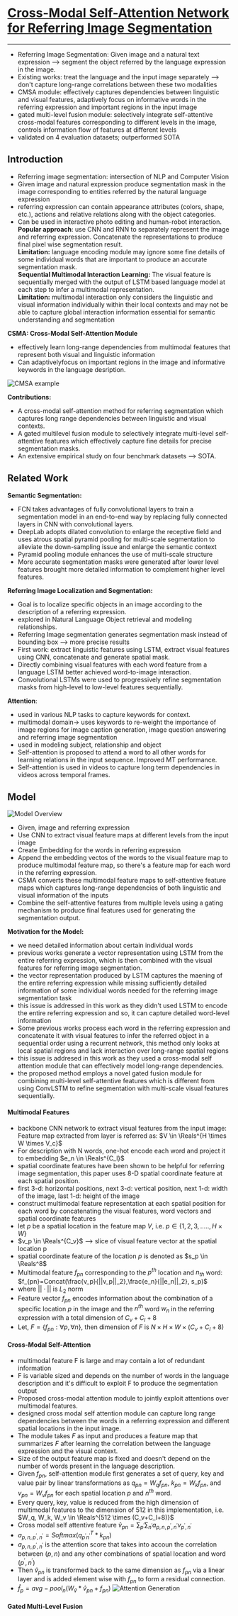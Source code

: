 # [Cross-Modal Self-Attention Network for Referring Image Segmentation](https://arxiv.org/abs/1904.04745)
---

- Referring Image Segmentation: Given image and a natural text expression --> segment the object referred by the language expression in the image.
- Existing works: treat the language and the input image separately --> don't capture long-range correlations between these two modalities
- CMSA module: effectively captures dependencies between linguistic and visual features, adaptively focus on informative words in the referring expression and important regions in the input image
- gated multi-level fusion module: selectively integrate self-attentive cross-modal features corresponding to different levels in the image, controls information flow of features at different levels
- validated on 4 evaluation datasets; outperformed SOTA


## Introduction
- Referring image segmentation: intersection of NLP and Computer Vision
- Given image and natural expression produce segmentation mask in the image corresponding to entities referred by the natural language expression
- referring expression can contain appearance attributes (colors, shape, etc.), actions and relative relations along with the object categories.
- Can be used in interactive photo editing and human-robot interaction.<br>
**Popular approach**: use CNN and RNN to separately represent the image and referring expression. Concatenate the representations to produce final pixel wise segmentation result.<br>
**Limitation:** language encoding module may ignore some fine details of some individual words that are important to produce an accurate segmentation mask.<br>
**Sequential Multimodal Interaction Learning:** The visual feature is sequentially merged with the output of LSTM based language model at each step to infer a multimodal representation.<br>
**Limitation:** multimodal interaction only considers the linguistic and visual information individually within their local contexts and may not be able to capture global interaction information essential for semantic understanding and segmentation<br>

**CSMA: Cross-Modal Self-Attention Module**<br>
- effectively learn long-range dependencies from multimodal features that represent both visual and linguistic information
- Can adaptivelyfocus on important regions in the image and informative keywords in the language desription.

![CMSA example](images/CMSA_fig1.png)

**Contributions:**
- A cross-modal self-attention method for referring segmentation which captures long range dependencies between linguistic and visual contexts.
- A gated multilevel fusion module to selectively integrate multi-level self-attentive features which effectively capture fine details for precise segmentation masks.
- An extensive empirical study on four benchmark datasets --> SOTA.

## Related Work
**Semantic Segmentation:**
- FCN takes advantages of fully convolutional layers to train a segmentation model in an end-to-end way by replacing fully connected layers in CNN with convolutional layers.
- DeepLab adopts dilated convolution to enlarge the receptive field and uses atrous spatial pyramid pooling for multi-scale segmentation to alleviate the down-sampling issue and enlarge the semantic context
- Pyramid pooling module enhances the use of multi-scale structure
- More accurate segmentation masks were generated after lower level features brought more detailed information to complement higher level features.

**Referring Image Localization and Segmentation:**
- Goal is to localize specific objects in an image according to the description of a referring expression.
- explored in Natural Language Object retrieval and modeling relationships.
- Referring Image segmentation generates segmentation mask instead of bounding box --> more precise results
- First work: extract linguistic features using LSTM, extract visual features using CNN, concatenate and generate spatial mask.
- Directly combining visual features with each word feature from a language LSTM better achieved word-to-image interaction.
- Convolutional LSTMs were used to progressively refine segmentation masks from high-level to low-level features sequentially.

**Attention**:
- used in various NLP tasks to capture keywords for context.
- multimodal domain-> uses keywords to re-weight the importance of image regions for image caption generation, image question answering and referring image segmentation
- used in modeling subject, relationship and object
- Self-attention is proposed to attend a word to all other words for learning relations in the input sequence. Improved MT performance.
- Self-attention is used in videos to capture long term dependencies in videos across temporal frames.

## Model
![Model Overview](images/CMSA_fig2.png)
- Given, image and referring expression
- Use CNN to extract visual feature maps at different levels from the input image
- Create Embedding for the words in referring expression
- Append the embedding vectos of the words to the visual feature map to produce multimodal feature map, so there's a feature map for each word in the referring expression.
- CSMA converts these multimodal feature maps to self-attentive feature maps which captures long-range dependencies of both linguistic and visual information of the inputs
- Combine the self-attentive features from multiple levels using a gating mechanism to produce final features used for generating the segmentation output.

**Motivation for the Model:**
- we need detailed information about certain individual words
- previous works generate a vector representation using LSTM from the entire referring expression, which is then combined with the visual features for referring image segmentation.
- the vector representation produced by LSTM captures the maening of the entire referring expression while missing sufficiently detailed information of some individual words needed for the referring image segmentation task
- this issue is addressed in this work as they didn't used LSTM to encode the entire referring expression and so, it can capture detailed word-level information
- Some previous works process each word in the referring expression and concatenate it with visual features to infer the referred object in a sequential order using a recurrent network, this method only looks at local spatial regions and lack interaction over long-range spatial regions
- this issue is addresed in this work as they used a cross-modal self attention module that can effectively model long-range dependencies.
- the proposed method employs a novel gated fusion module for combining multi-level self-attentive features which is different from using ConvLSTM to refine segmentation with multi-scale visual features sequentially.

#### Multimodal Features
- backbone CNN network to extract visual features from the input image: Feature map extracted from layer is referred as: $V \in \Reals^{H \times W \times V_c}$
- For description with N words, one-hot encode each word and project it to embedding $e_n \in \Reals^{C_l}$
- spatial coordinate features have been shown to be helpful for referring image segmentation, this paper uses 8-D spatial coordinate feature at each spatial position.
- first 3-d: horizontal positions, next 3-d: vertical position, next 1-d: width of the image, last 1-d: height of the image
- construct multimodal feature representation at each spatial position for each word by concatenating the visual features, word vectors and spatial coordinate features
- let $p$ be a spatial location in the feature map $V$, i.e. $p \in \{1,2,3,.....,H \times W\}$
- $v_p \in \Reals^{C_v}$ --> slice of visual feature vector at the spatial location p
- spatial coordinate feature of the location $p$ is denoted as $s_p \in \Reals^8$
- Multimodal feature $f_{pn}$ corresponding to the $p^{th}$ location and $n_{th}$ word:<br>
    $f_{pn}=Concat(\frac{v_p}{||v_p||_2},\frac{e_n}{||e_n||_2}, s_p)$
- where $||\cdot||$ is $L_2$ norm
- Feature vector $f_{pn}$ encodes information about the combination of a specific location $p$ in the image and the $n^{th}$ word $w_n$ in the referring expression with a total dimension of $C_v+C_l+8$
- Let, $F= \{f_{pn}:\forall p, \forall n\}$, then dimension of $F$ is $N \times H \times W \times (C_v+C_l+8)$

#### Cross-Modal Self-Attention

- multimodal feature F is large and may contain a lot of redundant information
- F is variable sized and depends on the number of words in the language description and it's difficult to exploit F to produce the segmentation output
- Proposed cross-modal attention module to jointly exploit attentions over multimodal features.
- designed cross modal self attention module can capture long range dependencies between the words in a referring expression and different spatial locations in the input image.
- The module takes $F$ as input and produces a feature map that summarizes $F$ after learning the correlation between the language expression and the visual context.
- Size of the output feature map is fixed and doesn't depend on the number of words present in the language description.
- Given $f_{pn}$, self-attention module first generates a set of query, key and value pair by linear transformations as $q_{pn} = W_qf_{pn}$, $k_{pn}=W_kf_{pn}$, and $v_{pn}=W_vf_{pn}$ for each spatial location $p$ and $n^{th}$ word.
- Every query, key, value is reduced from the high dimension of multimodal features to the dimension of 512 in this implementation, i.e. $W_q, W_k, W_v \in \Reals^{512 \times (C_v+C_l+8)}$
- Cross modal self attentive feature $\hat{v}_{pn}=\sum_{p^\prime}\sum_{n^\prime}a_{p,n,p^{\prime}, n^{\prime}}v_{p^{\prime}, n^{\prime}}$
- $a_{p,n,p^{\prime}, n^{\prime}} = Softmax(q^T_{p^\prime n^\prime}*k_{pn})$
- $a_{p,n,p^{\prime}, n^{\prime}}$ is the attention score that takes into accoun the correlation between $(p,n)$ and any other combinations of spatial location and word $(p^\prime,n^\prime)$
- Then $\hat{v}_{pn}$ is transformed back to the same dimension as $f_{pn}$ via a linear layer and is added element wise with $f_{pn}$ to form a residual connection.
- $\hat{f}_p = avg-pool_n(W_{\hat{v}}*\hat{v}_{pn}+f_{pn})$
![Attention Generation](images/CMSA_fig3.png)

#### Gated Multi-Level Fusion
